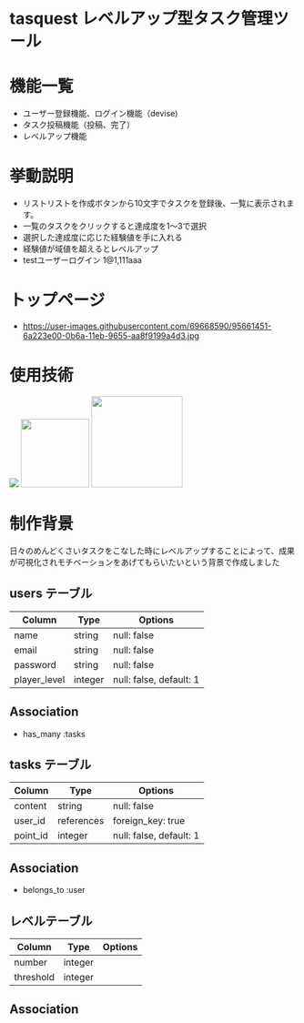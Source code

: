 # tasquest レベルアップ型タスク管理ツール 


# 機能一覧

- ユーザー登録機能、ログイン機能（devise)
- タスク投稿機能（投稿、完了）
- レベルアップ機能


# 挙動説明

- リストリストを作成ボタンから10文字でタスクを登録後、一覧に表示されます。
- 一覧のタスクをクリックすると達成度を1〜3で選択
- 選択した達成度に応じた経験値を手に入れる
- 経験値が域値を超えるとレベルアップ
- testユーザーログイン  1@1,111aaa


# トップページ
- https://user-images.githubusercontent.com/69668590/95661451-6a223e00-0b6a-11eb-9655-aa8f9199a4d3.jpg


# 使用技術

<p text-align="center">
<img src="https://user-images.githubusercontent.com/69668590/95661785-09483500-0b6d-11eb-8dcb-fea9eb23011a.png" >

<img src="https://user-images.githubusercontent.com/69668590/95662341-44e4fe00-0b71-11eb-88d3-bddcc2437431.jpg" height="120px;" >

<img src="https://user-images.githubusercontent.com/69668590/95669153-353cd800-0bb8-11eb-883c-aac159f1a3b8.jpeg" height="160px;" >
</p>

# 制作背景
日々のめんどくさいタスクをこなした時にレベルアップすることによって、成果が可視化されモチベーションをあげてもらいたいという背景で作成しました




## users テーブル

| Column       | Type       | Options                 |
| ------------ | ---------- | ----------------------- |
| name         | string     | null: false             |
| email        | string     | null: false             |
| password     | string     | null: false             |
| player_level | integer    | null: false, default: 1 |


## Association

- has_many :tasks



## tasks テーブル

| Column     | Type       | Options                        |
| -----------| ---------- | ------------------------------ |
| content    | string     | null: false                    |
| user_id    | references | foreign_key: true              |
| point_id   | integer    | null: false, default: 1        |

## Association

- belongs_to :user


## レベルテーブル

| Column    | Type       | Options                        |
| --------- | ---------- | ------------------------------ |
| number    | integer    |                                |
| threshold | integer    |                                |

## Association 




